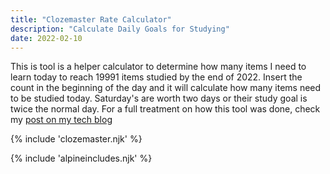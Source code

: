 ```yaml
---
title: "Clozemaster Rate Calculator"
description: "Calculate Daily Goals for Studying"
date: 2022-02-10
---
```


This is tool is a helper calculator to determine how many items I need to learn today to reach 19991 items studied by the end of 2022. Insert the count in the beginning of the day and it will calculate how many items need to be studied today. Saturday's are worth two days or their study goal is twice the normal day. For a full treatment on how this tool was done, check my [post on my tech blog](https://timokoola.dev/posts/20220213/)

{% include 'clozemaster.njk' %}

{% include 'alpineincludes.njk' %}